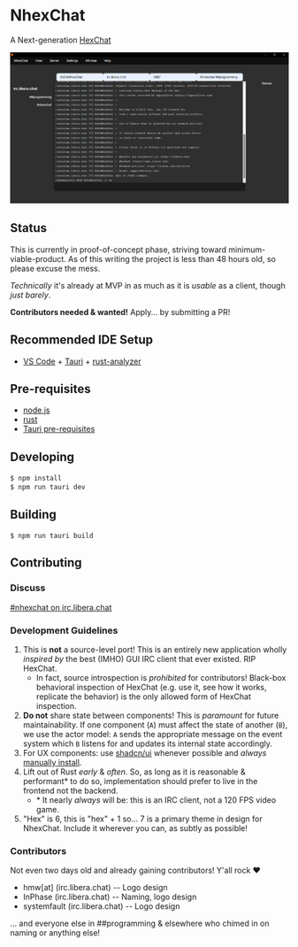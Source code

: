 # NhexChat

A Next-generation [HexChat](https://hexchat.github.io/)

![](./public/screenshots/2024-03-24_1.png)

## Status

This is currently in proof-of-concept phase, striving toward minimum-viable-product. As of this writing the project is less than 48 hours old, so please excuse the mess.

_Technically_ it's already at MVP in as much as it is _usable_ as a client, though _just barely_.

**Contributors needed & wanted!** Apply... by submitting a PR!

## Recommended IDE Setup

- [VS Code](https://code.visualstudio.com/) + [Tauri](https://marketplace.visualstudio.com/items?itemName=tauri-apps.tauri-vscode) + [rust-analyzer](https://marketplace.visualstudio.com/items?itemName=rust-lang.rust-analyzer)

## Pre-requisites

* [node.js](https://nodejs.org/en/download)
* [rust](https://www.rust-lang.org/tools/install)
* [Tauri pre-requisites](https://tauri.app/v1/guides/getting-started/prerequisites/)

## Developing

```shell
$ npm install
$ npm run tauri dev
```

## Building

```shell
$ npm run tauri build
```

## Contributing

### Discuss

[#nhexchat on irc.libera.chat](https://web.libera.chat/?channel=#nhexchat)

### Development Guidelines

1. This is **not** a source-level port! This is an entirely new application wholly _inspired by_ the best (IMHO) GUI IRC client that ever existed. RIP HexChat.
   * In fact, source introspection is *prohibited* for contributors! Black-box behavioral inspection of HexChat (e.g. use it, see how it works, replicate the behavior) is the only allowed form of HexChat inspection.
1. **Do not** share state between components! This is *paramount* for future maintainability. If one component (`A`) must affect the state of another (`B`), we use the actor model: `A` sends the appropriate message on the event system which `B` listens for and updates its internal state accordingly.
1. For UX components: use [shadcn/ui](https://ui.shadcn.com/) whenever possible and *always* [manually install](https://ui.shadcn.com/docs/installation/manual).
1. Lift out of Rust _early_ & _often_. So, as long as it is reasonable & performant* to do so, implementation should prefer to live in the frontend not the backend.
    * \* It nearly _always_ will be: this is an IRC client, not a 120 FPS video game.
1. "Hex" is 6, this is "hex" + 1 so... 7 is a primary theme in design for NhexChat. Include it wherever you can, as subtly as possible!

### Contributors

Not even two days old and already gaining contributors! Y'all rock ❤️

* hmw[at] (irc.libera.chat) -- Logo design
* InPhase (irc.libera.chat) -- Naming, logo design
* systemfault (irc.libera.chat) -- Logo design

... and everyone else in ##programming & elsewhere who chimed in on naming or anything else!